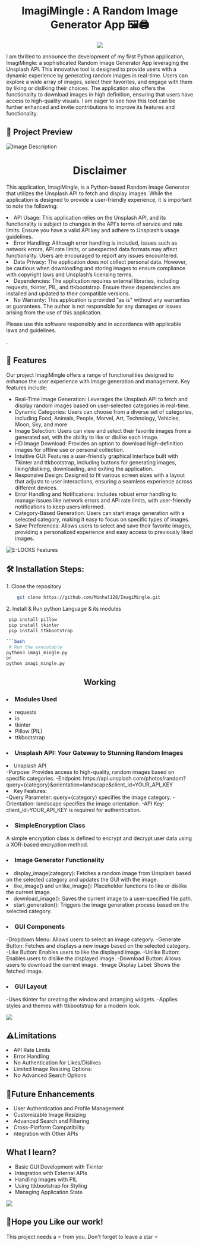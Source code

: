 <h1 align="center" id="title">ImagiMingle : A Random Image Generator App 🖼️🖨️</h1>


<p align="center"><img src="https://socialify.git.ci/Minhal128/ImagiMingle/image?description=1&font=Rokkitt&forks=1&language=1&logo=https%3A%2F%2Fimgv3.fotor.com%2Fimages%2Fshare%2Fvarious-random-images-in-all-types-from-fotor-random-image-generator.jpg&name=1&owner=1&pattern=Solid&pulls=1&stargazers=1&theme=Light"></p>

<p>I am thrilled to announce the development of my first Python application, ImagiMingle: a sophisticated Random Image Generator App leveraging the Unsplash API. This innovative tool is designed to provide users with a dynamic experience by generating random images in real-time. Users can explore a wide array of images, select their favorites, and engage with them by liking or disliking their choices. The application also offers the functionality to download images in high definition, ensuring that users have access to high-quality visuals. I am eager to see how this tool can be further enhanced and invite contributions to improve its features and functionality.<p/> 


<h2>🔎 Project Preview</h2>

<img src="https://imgur.com/ZY5kBg9.jpg" alt="Image Description">

<h1 align="center" id="title">Disclaimer</h1>
<p>This application, ImagiMingle, is a Python-based Random Image Generator that utilizes the Unsplash API to fetch and display images. While the application is designed to provide a user-friendly experience, it is important to note the following:

<li>API Usage: This application relies on the Unsplash API, and its functionality is subject to changes in the API's terms of service and rate limits. Ensure you have a valid API key and adhere to Unsplash’s usage guidelines.</li>

<li>Error Handling: Although error handling is included, issues such as network errors, API rate limits, or unexpected data formats may affect functionality. Users are encouraged to report any issues encountered.</li>

<li>Data Privacy: The application does not collect personal data. However, be cautious when downloading and storing images to ensure compliance with copyright laws and Unsplash’s licensing terms.</li>

<li>Dependencies: The application requires external libraries, including requests, tkinter, PIL, and ttkbootstrap. Ensure these dependencies are installed and updated to their compatible versions.</li>

<li>No Warranty: This application is provided "as is" without any warranties or guarantees. The author is not responsible for any damages or issues arising from the use of this application.</li>

Please use this software responsibly and in accordance with applicable laws and guidelines.

.</p>
<h2>🧐 Features</h2>

Our project ImagiMingle offers a range of functionalities designed to enhance the user experience with image generation and management. Key features include:
<ul>
  <li>Real-Time Image Generation: Leverages the Unsplash API to fetch and display random images based on user-selected categories in real-time.</li>
  <li>Dynamic Categories: Users can choose from a diverse set of categories, including Food, Animals, People, Marvel, Art, Technology, Vehicles, Moon, Sky, and more</li>
  <li>Image Selection: Users can view and select their favorite images from a generated set, with the ability to like or dislike each image.</li>
  <li>HD Image Download: Provides an option to download high-definition images for offline use or personal collection.</li>
  <li>Intuitive GUI: Features a user-friendly graphical interface built with Tkinter and ttkbootstrap, including buttons for generating images, liking/disliking, downloading, and exiting the application.</li>
  <li>Responsive Design: Designed to fit various screen sizes with a layout that adjusts to user interactions, ensuring a seamless experience across different devices.</li>
  <li>Error Handling and Notifications: Includes robust error handling to manage issues like network errors and API rate limits, with user-friendly notifications to keep users informed.</li>
  <li>Category-Based Generation: Users can start image generation with a selected category, making it easy to focus on specific types of images.</li>
  <li>Save Preferences: Allows users to select and save their favorite images, providing a personalized experience and easy access to previously liked images.</li>
</ul>
<img src="https://imgur.com/JxMKC3D.jpg" alt="E-LOCKS Features">

  
<h2>🛠 Installation Steps:</h2>

<p>1. Clone the repository</p>

```bash
    git clone https://github.com/Minhal128/ImagiMingle.git
```

<p>2. Install & Run python Language & its modules</p>

```bash Modules to Install
 pip install pillow 
 pip install tkinter
 pip install ttkbootstrap

```bash
 # Run the executable 
python3 imagi_mingle.py
or 
python imagi_mingle.py

```

<h2 align="center">Working </h2>
<p>
<h3><li>Modules Used</li></h3>
<ul>
  <li>requests</li>
  <li>io</li>
  <li>tkinter</li>
  <li>Pillow (PIL)</li>
  <li>ttkbootstrap</li>
</ul>  

</p>
<h3><li>Unsplash API: Your Gateway to Stunning Random Images</li></h3>
<li>Unsplash API</li>
-Purpose: Provides access to high-quality, random images based on specific categories.
-Endpoint: https://api.unsplash.com/photos/random?query={category}&orientation=landscape&client_id=YOUR_API_KEY
<li>Key Features:</li>
-Query Parameter: query={category} specifies the image category.
-Orientation: landscape specifies the image orientation.
-API Key: client_id=YOUR_API_KEY is required for authentication.


<h3><li>SimpleEncryption Class</li></h3>

A simple encryption class is defined to encrypt and decrypt user data using a XOR-based encryption method.</p>

<h3><li>Image Generator Functionality</li></h3>

<li>display_image(category): Fetches a random image from Unsplash based on the selected category and updates the GUI with the image.</li>
<li>like_image() and unlike_image(): Placeholder functions to like or dislike the current image.</li>
<li>download_image(): Saves the current image to a user-specified file path.</li>
<li>start_generation(): Triggers the image generation process based on the selected category.</li>

 </p>

<h3><li>GUI Components</li></h3>
-Dropdown Menu: Allows users to select an image category.
-Generate Button: Fetches and displays a new image based on the selected category.
-Like Button: Enables users to like the displayed image.
-Unlike Button: Enables users to dislike the displayed image.
-Download Button: Allows users to download the current image.
-Image Display Label: Shows the fetched image.
</p>

<h3><li>GUI Layout</li></h3>
-Uses tkinter for creating the window and arranging widgets.
-Applies styles and themes with ttkbootstrap for a modern look.
</p>


<img src ="https://imgur.com/lopeYO9.png">

<h2>⚠️Limitations</h2>
<li>API Rate Limits</li>
<li>Error Handling</li>
<li>No Authentication for Likes/Dislikes</li>
<li>Limited Image Resizing Options:</li>
<li>No Advanced Search Options</li>

<h2>🔮Future Enhancements</h2>
<li>User Authentication and Profile Management</li>
<li>Customizable Image Resizing</li>
<li>Advanced Search and Filtering</li>
<li>Cross-Platform Compatibility</li>
<li>ntegration with Other APIs</li>
<p>

<h2>What I learn?</h2>
<ul>
  <li>
    Basic GUI Development with Tkinter
  </li>
  
  <li>
    Integration with External APIs
  </li>
  
  <li>
    Handling Images with PIL
  </li>
  
  <li>
    Using ttkbootstrap for Styling
  </li>

  <li>
   Managing Application State
  </li>
</ul>
<img src="https://imgur.com/a3Mckks.png">
  
<h2>💖Hope you Like our work!</h2>

This project needs a ⭐ from you. Don't forget to leave a star ⭐

